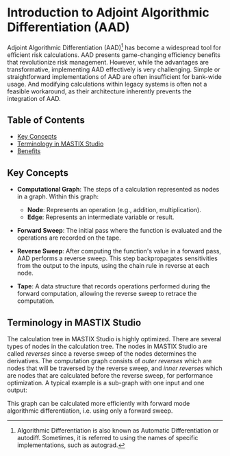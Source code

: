 # Introduction to Adjoint Algorithmic Differentiation (AAD)

Adjoint Algorithmic Differentiation (AAD)[^1] has become a widespread tool for efficient risk calculations. AAD presents game-changing efficiency benefits that revolutionize risk management. 
However, while the advantages are transformative, implementing AAD effectively is very challenging. Simple or straightforward implementations of AAD are often insufficient for bank-wide usage. 
And modifying calculations within legacy systems is often not a feasible workaround, as their architecture inherently prevents the integration of AAD.



## Table of Contents
- [Key Concepts](#key-concepts)
- [Terminology in MASTIX Studio](#terminology)
- [Benefits](#benefits)

## Key Concepts

- **Computational Graph**: The steps of a calculation represented as nodes in a graph. Within this graph:
  - **Node**: Represents an operation (e.g., addition, multiplication).
  - **Edge**: Represents an intermediate variable or result.

- **Forward Sweep**: The initial pass where the function is evaluated and the operations are recorded on the tape.
- **Reverse Sweep**: After computing the function's value in a forward pass, AAD performs a reverse sweep.
  This step backpropagates sensitivities from the output to the inputs, using the chain rule in reverse at each node.
- **Tape**: A data structure that records operations performed during the forward computation, allowing the reverse sweep to retrace the computation.
  
## Terminology in MASTIX Studio

The calculation tree in MASTIX Studio is highly optimized. There are several types of nodes in the calculation tree.
The nodes in MASTIX Studio are called *reverses* since a reverse sweep of the nodes determines the derivatives. 
The computation graph consists of *outer reverses* which are nodes that will be traversed by the reverse sweep, and *inner reverses* which are nodes that 
are calculated before the reverse sweep, for performance optimization. 
A typical example is a sub-graph with one input and one output:

This graph can be calculated more efficiently with forward mode algorithmic differentiation, i.e. using only a forward sweep.


[^1]: Algorithmic Differentiation is also known as Automatic Differentiation or autodiff. Sometimes, it is referred to using the names of specific implementations, such as autograd.
